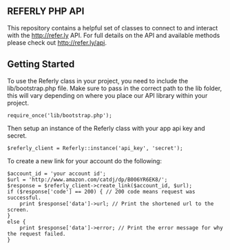 ## REFERLY PHP API

This repository contains a helpful set of classes to connect to and interact with the http://refer.ly API. For full details on the API and available methods please check out http://refer.ly/api.

## Getting Started

To use the Referly class in your project, you need to include the lib/bootstrap.php file. Make sure to pass in the correct path to the lib folder, this will vary depending on where you place our API library within your project.

    require_once('lib/bootstrap.php');

Then setup an instance of the Referly class with your app api key and secret.

    $referly_client = Referly::instance('api_key', 'secret');

To create a new link for your account do the following:

    $account_id = 'your account id';
    $url = 'http://www.amazon.com/catdj/dp/B006YR6EK8/';
    $response = $referly_client->create_link($account_id, $url);
    if ($response['code'] == 200) { // 200 code means request was successful.
        print $response['data']->url; // Print the shortened url to the screen.
    }
    else {
        print $response['data']->error; // Print the error message for why the request failed.
    }

